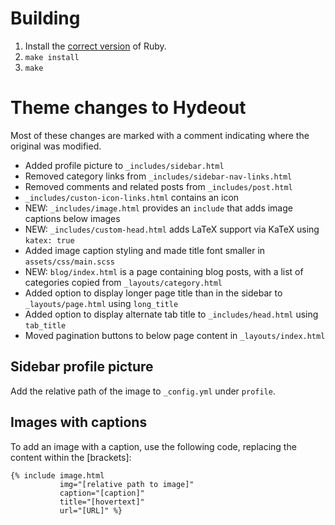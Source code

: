 # Building
1. Install the [correct version](https://pages.github.com/versions/) of Ruby.
2. `make install`
3. `make`

# Theme changes to Hydeout
Most of these changes are marked with a comment indicating where the original was modified.
* Added profile picture to `_includes/sidebar.html`
* Removed category links from `_includes/sidebar-nav-links.html`
* Removed comments and related posts from `_includes/post.html`
* `_includes/custon-icon-links.html` contains an icon
* NEW: `_includes/image.html` provides an `include` that adds image captions below images
* NEW: `_includes/custom-head.html` adds LaTeX support via KaTeX using `katex: true`
* Added image caption styling and made title font smaller in `assets/css/main.scss`
* NEW: `blog/index.html` is a page containing blog posts, with a list of categories copied from `_layouts/category.html`
* Added option to display longer page title than in the sidebar to `_layouts/page.html` using `long_title`
* Added option to display alternate tab title to `_includes/head.html` using `tab_title`
* Moved pagination buttons to below page content in `_layouts/index.html`

## Sidebar profile picture
Add the relative path of the image to `_config.yml` under `profile`.

## Images with captions
To add an image with a caption, use the following code, replacing the content within the [brackets]:

```liquid
{% include image.html
           img="[relative path to image]"
           caption="[caption]"
           title="[hovertext]"
           url="[URL]" %}
```
